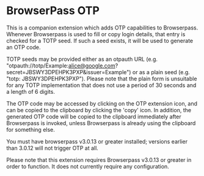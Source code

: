 BrowserPass OTP
===============

This is a companion extension which adds OTP capabilities to Browserpass. Whenever Browserpass is used to fill or copy login details, that entry is checked for a TOTP seed. If such a seed exists, it will be used to generate an OTP code.

TOTP seeds may be provided either as an otpauth URL (e.g. "otpauth://totp/Example:alice@google.com?secret=JBSWY3DPEHPK3PXP&issuer=Example") or as a plain seed (e.g. "totp: JBSWY3DPEHPK3PXP"). Please note that the plain form is unsuitable for any TOTP implementation that does not use a period of 30 seconds and a length of 6 digits.

The OTP code may be accessed by clicking on the OTP extension icon, and can be copied to the clipboard by clicking the 'copy' icon. In addition, the generated OTP code will be copied to the clipboard immediately after Browserpass is invoked, unless Browserpass is already using the clipboard for something else.

You must have browserpass v3.0.13 or greater installed; versions earlier than 3.0.12 will not trigger OTP at all.

Please note that this extension requires Browserpass v3.0.13 or greater in order to function. It does not currently require any configuration.
